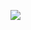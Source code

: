 ![](http://github-profile-summary-cards.vercel.app/api/cards/profile-details?username=star-ot&theme=chartreuse_dark)
